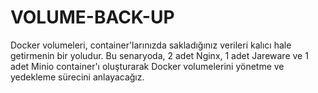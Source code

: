 # VOLUME-BACK-UP

Docker volumeleri, container'larınızda sakladığınız verileri kalıcı hale getirmenin bir yoludur. Bu senaryoda, 2 adet Nginx, 1 adet Jareware ve 1 adet Minio container'ı oluşturarak Docker volumelerini yönetme ve yedekleme sürecini anlayacağız.
